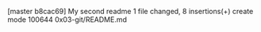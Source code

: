 [master b8cac69] My second readme
 1 file changed, 8 insertions(+)
 create mode 100644 0x03-git/README.md
